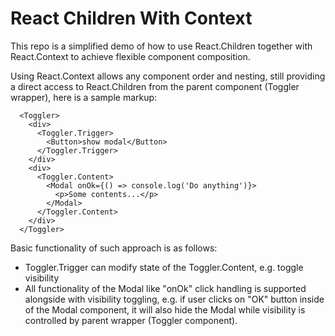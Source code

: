 # React Children With Context

This repo is a simplified demo of how to use React.Children together with React.Context to achieve flexible component composition.

Using React.Context allows any component order and nesting, still providing a direct access to React.Children from the parent component (Toggler wrapper), here is a sample markup:

```
  <Toggler>
    <div>
      <Toggler.Trigger>
        <Button>show modal</Button>
      </Toggler.Trigger>
    </div>
    <div>
      <Toggler.Content>
        <Modal onOk={() => console.log('Do anything')}>
          <p>Some contents...</p>
        </Modal>
      </Toggler.Content>
    </div>
  </Toggler>
```
Basic functionality of such approach is as follows:
* Toggler.Trigger can modify state of the Toggler.Content, e.g. toggle visibility
* All functionality of the Modal like "onOk" click handling is supported alongside with visibility toggling, e.g. if user clicks on "OK" button inside of the Modal component, it will also hide the Modal while visibility is controlled by parent wrapper (Toggler component).
